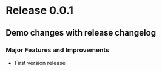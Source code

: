 # Release 0.0.1

## Demo changes with release changelog

### Major Features and Improvements

* First version release
